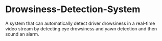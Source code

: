 # Drowsiness-Detection-System
A system that can automatically detect driver drowsiness in a real-time video stream by detecting eye drowsiness and yawn detection and then sound an alarm. 
